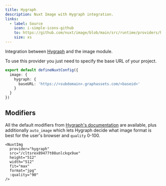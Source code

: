 ```yaml
---
title: Hygraph
description: Nuxt Image with Hygraph integration.
links:
  - label: Source
    icon: i-simple-icons-github
    to: https://github.com/nuxt/image/blob/main/src/runtime/providers/hygraph.ts
    size: xs
---
```


Integration between [Hygraph](https://hygraph.com) and the image module.

To use this provider you just need to specify the base URL of your project.

```ts [nuxt.config.ts]
export default defineNuxtConfig({
  image: {
    hygraph: {
      baseURL: 'https://<subdomain>.graphassets.com/<baseid>'
    }
  }
})
```

## Modifiers

All the default modifiers from [Hygraph's documentation](https://hygraph.com/docs/api-reference/content-api/assets) are available, plus additionally `auto_image` which lets Hygraph decide what image format is best for the user's browser and `quality` 0-100.

```vue
<NuxtImg
  provider="hygraph"
  src="/cltsrex89477t08unlckqx9ue"
  height="512"
  width="512"
  fit="max"
  format="jpg"
  :quality="90"
/>
```
